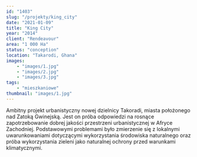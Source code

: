 ```yaml
---
id: "1403"
slug: "/projekty/king_city"
date: "2021-01-09"
title: "King City"
year: "2014"
client: "Rendeavour"
area: "1 000 Ha"
status: "conception"
location: "Takarodi, Ghana"
images: 
    - "images/1.jpg"
    - "images/2.jpg"
    - "images/3.jpg"
tags: 
    - "mieszkaniowe"
thumbnail: "images/1.jpg"
---
```

Ambitny projekt urbanistyczny nowej dzielnicy Takoradi, miasta położonego nad Zatoką Gwinejską. Jest on próba odpowiedzi na rosnące zapotrzebowanie dobrej jakości przestrzeni urbanistycznej w&nbsp;Afryce Zachodniej. Podstawowymi problemami było zmierzenie się z&nbsp;lokalnymi uwarunkowaniami dotyczącymi wykorzystania środowiska naturalnego oraz próba wykorzystania zieleni jako naturalnej ochrony przed warunkami klimatycznymi.
